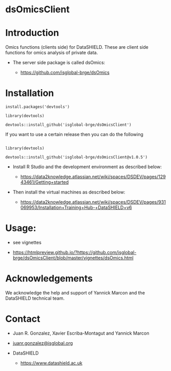 # dsOmicsClient

# Introduction

Omics functions (clients side) for DataSHIELD. These are client side functions for omics analysis of private data.

* The server side package is called dsOmics:

  * https://github.com/isglobal-brge/dsOmics
  
# Installation

```
install.packages('devtools')

library(devtools)

devtools::install_github('isglobal-brge/dsOmicsClient')
```

If you want to use a certain release then you can do the following

```

library(devtools)

devtools::install_github('isglobal-brge/dsOmicsClient@v1.0.5')

```

* Install R Studio and the development environment as described below:

    * https://data2knowledge.atlassian.net/wiki/spaces/DSDEV/pages/12943461/Getting+started


* Then install the virtual machines as described below:

    * https://data2knowledge.atlassian.net/wiki/spaces/DSDEV/pages/931069953/Installation+Training+Hub-+DataSHIELD+v6


# Usage:

* see vignettes   

* https://htmlpreview.github.io/?https://github.com/isglobal-brge/dsOmicsClient/blob/master/vignettes/dsOmics.html

# Acknowledgements

We acknowledge the help and support of Yannick Marcon and the DataSHIELD technical team.

# Contact

* Juan R. Gonzalez, Xavier Escriba-Montagut and Yannick Marcon

* juanr.gonzalez@isglobal.org

* DataSHIELD 

    * https://www.datashield.ac.uk
    